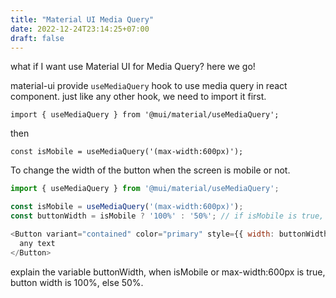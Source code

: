 ```yaml
---
title: "Material UI Media Query"
date: 2022-12-24T23:14:25+07:00
draft: false
---
```



what if I want use Material UI for Media Query? here we go!

material-ui provide `useMediaQuery` hook to use media query in react component.
just like any other hook, we need to import it first.

    import { useMediaQuery } from '@mui/material/useMediaQuery';

then

    const isMobile = useMediaQuery('(max-width:600px)');

To change the width of the button when the screen is mobile or not.

```js
import { useMediaQuery } from '@mui/material/useMediaQuery';

const isMobile = useMediaQuery('(max-width:600px)');
const buttonWidth = isMobile ? '100%' : '50%'; // if isMobile is true, button width is 100%, else 50%

<Button variant="contained" color="primary" style={{ width: buttonWidth }}>
  any text
</Button>
```

explain the variable buttonWidth, when isMobile or max-width:600px is true, button width is 100%, else 50%.
